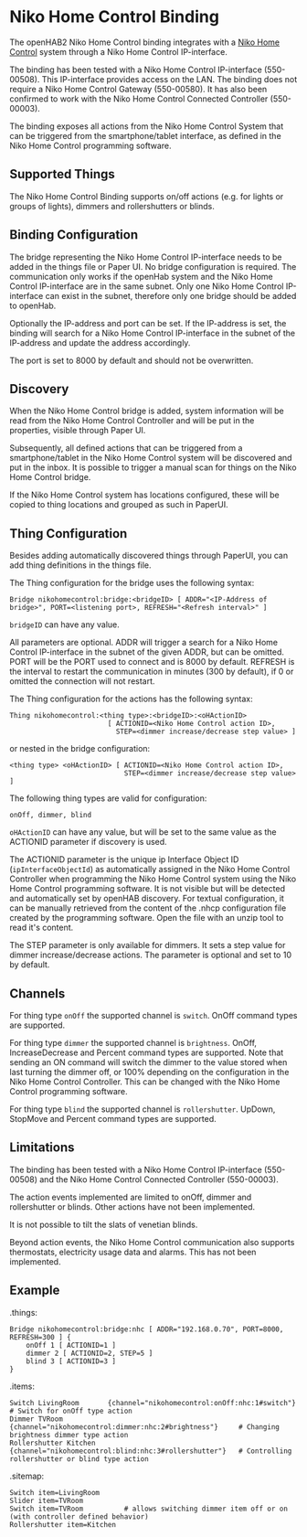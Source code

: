 # Niko Home Control Binding

The openHAB2 Niko Home Control binding integrates with a [Niko Home Control](http://www.nikohomecontrol.be/) system through a Niko Home Control IP-interface.

The binding has been tested with a Niko Home Control IP-interface (550-00508). This IP-interface provides access on the LAN. The binding does 
not require a Niko Home Control Gateway (550-00580).
It has also been confirmed to work with the Niko Home Control Connected Controller (550-00003).

The binding exposes all actions from the Niko Home Control System that can be triggered from the smartphone/tablet interface, as defined in the Niko Home Control programming software.

## Supported Things

The Niko Home Control Binding supports on/off actions (e.g. for lights or groups of lights), dimmers and rollershutters or blinds.

## Binding Configuration

The bridge representing the Niko Home Control IP-interface needs to be added in the things file or Paper UI. No bridge configuration is required. The communication only works if the openHab system and the Niko Home Control IP-interface are in the same subnet. Only one Niko Home Control IP-interface can exist in the subnet, therefore only one bridge should be added to openHab.

Optionally the IP-address and port can be set. If the IP-address is set, the binding will search for a Niko Home Control IP-interface in the subnet of the IP-address and update the address accordingly.

The port is set to 8000 by default and should not be overwritten.

## Discovery

When the Niko Home Control bridge is added, system information will be read from the Niko Home Control Controller and will be put in the properties, visible through Paper UI.

Subsequently, all defined actions that can be triggered from a smartphone/tablet in the Niko Home Control system will be discovered and put in the inbox.
It is possible to trigger a manual scan for things on the Niko Home Control bridge.

If the Niko Home Control system has locations configured, these will be copied to thing locations and grouped as such in PaperUI.

## Thing Configuration

Besides adding automatically discovered things through PaperUI, you can add thing definitions in the things file.

The Thing configuration for the bridge uses the following syntax:

```
Bridge nikohomecontrol:bridge:<bridgeID> [ ADDR="<IP-Address of bridge>", PORT=<listening port>, REFRESH="<Refresh interval>" ]
```

`bridgeID` can have any value.

All parameters are optional. ADDR will trigger a search for a Niko Home Control IP-interface in the subnet of the given ADDR, but can be omitted. PORT will be the PORT used to connect and is 8000 by default. REFRESH is the interval to restart the communication in minutes (300 by default), if 0 or omitted the connection will not restart.

The Thing configuration for the actions has the following syntax:

```
Thing nikohomecontrol:<thing type>:<bridgeID>:<oHActionID>
                        [ ACTIONID=<Niko Home Control action ID>,
                          STEP=<dimmer increase/decrease step value> ]
```

or nested in the bridge configuration:

```
<thing type> <oHActionID> [ ACTIONID=<Niko Home Control action ID>,
                            STEP=<dimmer increase/decrease step value> ]
```
                               
The following thing types are valid for configuration:

```
onOff, dimmer, blind
```

`oHActionID` can have any value, but will be set to the same value as the ACTIONID parameter if discovery is used.

The ACTIONID parameter is the unique ip Interface Object ID (`ipInterfaceObjectId`) as automatically assigned in the Niko Home Control Controller when programming the Niko Home Control system using the Niko Home Control programming software. It is not visible but will be detected and automatically set by openHAB discovery. For textual configuration, it can be manually retrieved from the content of the .nhcp configuration file created by the programming software. Open the file with an unzip tool to read it's content.

The STEP parameter is only available for dimmers. It sets a step value for dimmer increase/decrease actions. The parameter is optional and set to 10 by default.

## Channels

For thing type `onOff` the supported channel is `switch`. OnOff command types are supported.

For thing type `dimmer` the supported channel is `brightness`. OnOff, IncreaseDecrease and Percent command types are supported. Note that sending an ON command will switch the dimmer to the value stored when last turning the dimmer off, or 100% depending on the configuration in the Niko Home Control Controller. This can be changed with the Niko Home Control programming software.

For thing type `blind` the supported channel is `rollershutter`. UpDown, StopMove and Percent command types are supported.


## Limitations

The binding has been tested with a Niko Home Control IP-interface (550-00508) and the Niko Home Control Connected Controller (550-00003).

The action events implemented are limited to onOff, dimmer and rollershutter or blinds. Other actions have not been implemented.

It is not possible to tilt the slats of venetian blinds.

Beyond action events, the Niko Home Control communication also supports thermostats, electricity usage data and alarms. This has not been implemented.

## Example

.things:

```
Bridge nikohomecontrol:bridge:nhc [ ADDR="192.168.0.70", PORT=8000, REFRESH=300 ] {
    onOff 1 [ ACTIONID=1 ]
    dimmer 2 [ ACTIONID=2, STEP=5 ]
    blind 3 [ ACTIONID=3 ]
}
```

.items:

```
Switch LivingRoom       {channel="nikohomecontrol:onOff:nhc:1#switch"}          # Switch for onOff type action
Dimmer TVRoom           {channel="nikohomecontrol:dimmer:nhc:2#brightness"}     # Changing brightness dimmer type action
Rollershutter Kitchen   {channel="nikohomecontrol:blind:nhc:3#rollershutter"}   # Controlling rollershutter or blind type action
```

.sitemap:

```
Switch item=LivingRoom
Slider item=TVRoom
Switch item=TVRoom          # allows switching dimmer item off or on (with controller defined behavior)
Rollershutter item=Kitchen
```
